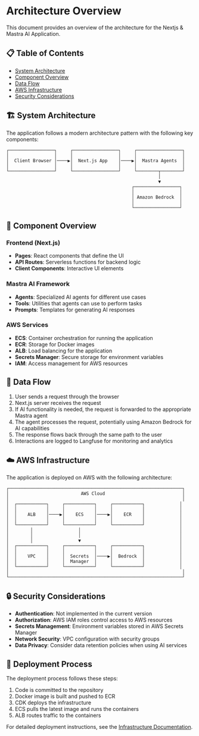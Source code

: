 # Architecture Overview

This document provides an overview of the architecture for the Nextjs & Mastra AI Application.

## 📋 Table of Contents

- [System Architecture](#system-architecture)
- [Component Overview](#component-overview)
- [Data Flow](#data-flow)
- [AWS Infrastructure](#aws-infrastructure)
- [Security Considerations](#security-considerations)

## 🏗️ System Architecture

The application follows a modern architecture pattern with the following key components:

```
┌─────────────────┐     ┌─────────────────┐     ┌─────────────────┐
│                 │     │                 │     │                 │
│  Client Browser │────▶│  Next.js App    │────▶│  Mastra Agents  │
│                 │     │                 │     │                 │
└─────────────────┘     └─────────────────┘     └────────┬────────┘
                                                         │
                                                         ▼
                                               ┌─────────────────┐
                                               │                 │
                                               │ Amazon Bedrock  │
                                               │                 │
                                               └─────────────────┘
```

## 🧩 Component Overview

### Frontend (Next.js)

- **Pages**: React components that define the UI
- **API Routes**: Serverless functions for backend logic
- **Client Components**: Interactive UI elements

### Mastra AI Framework

- **Agents**: Specialized AI agents for different use cases
- **Tools**: Utilities that agents can use to perform tasks
- **Prompts**: Templates for generating AI responses

### AWS Services

- **ECS**: Container orchestration for running the application
- **ECR**: Storage for Docker images
- **ALB**: Load balancing for the application
- **Secrets Manager**: Secure storage for environment variables
- **IAM**: Access management for AWS resources

## 🔄 Data Flow

1. User sends a request through the browser
2. Next.js server receives the request
3. If AI functionality is needed, the request is forwarded to the appropriate Mastra agent
4. The agent processes the request, potentially using Amazon Bedrock for AI capabilities
5. The response flows back through the same path to the user
6. Interactions are logged to Langfuse for monitoring and analytics

## ☁️ AWS Infrastructure

The application is deployed on AWS with the following architecture:

```
┌─────────────────────────────────────────────────────────────────┐
│                           AWS Cloud                             │
│                                                                 │
│  ┌───────────┐     ┌───────────┐     ┌───────────┐             │
│  │           │     │           │     │           │             │
│  │    ALB    │────▶│    ECS    │────▶│    ECR    │             │
│  │           │     │           │     │           │             │
│  └───────────┘     └───────────┘     └───────────┘             │
│        │                 │                                     │
│        │                 │                                     │
│        │                 ▼                                     │
│  ┌───────────┐     ┌───────────┐     ┌───────────┐             │
│  │           │     │           │     │           │             │
│  │    VPC    │     │  Secrets  │────▶│  Bedrock  │             │
│  │           │     │  Manager  │     │           │             │
│  └───────────┘     └───────────┘     └───────────┘             │
│                                                                 │
└─────────────────────────────────────────────────────────────────┘
```

## 🔒 Security Considerations

- **Authentication**: Not implemented in the current version
- **Authorization**: AWS IAM roles control access to AWS resources
- **Secrets Management**: Environment variables stored in AWS Secrets Manager
- **Network Security**: VPC configuration with security groups
- **Data Privacy**: Consider data retention policies when using AI services

## 🔄 Deployment Process

The deployment process follows these steps:

1. Code is committed to the repository
2. Docker image is built and pushed to ECR
3. CDK deploys the infrastructure
4. ECS pulls the latest image and runs the containers
5. ALB routes traffic to the containers

For detailed deployment instructions, see the [Infrastructure Documentation](./iac/README.md).